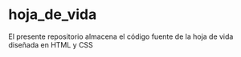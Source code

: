# hoja_de_vida
El presente repositorio almacena el código fuente de la hoja de vida diseñada en HTML y CSS
